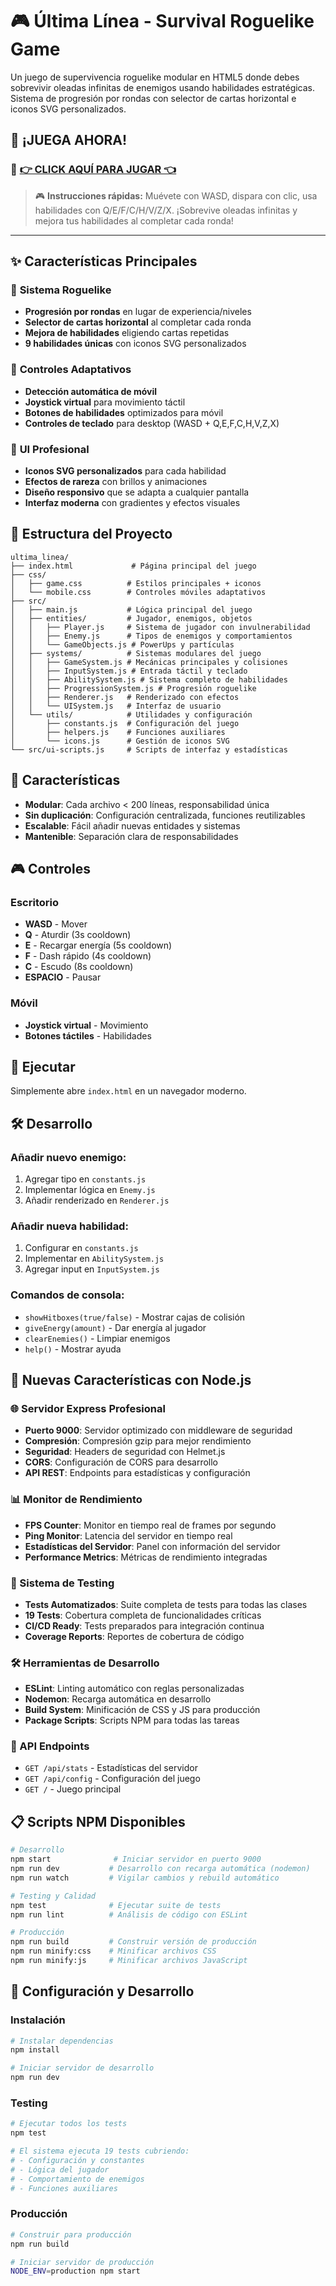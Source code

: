 # 🎮 Última Línea - Survival Roguelike Game

Un juego de supervivencia roguelike modular en HTML5 donde debes sobrevivir oleadas infinitas de enemigos usando habilidades estratégicas. Sistema de progresión por rondas con selector de cartas horizontal e iconos SVG personalizados.

## 🚀 **¡JUEGA AHORA!**

### 🎯 **[👉 CLICK AQUÍ PARA JUGAR 👈](https://karateka2610.github.io/ultima-linea/)**

> 🎮 **Instrucciones rápidas:** Muévete con WASD, dispara con clic, usa habilidades con Q/E/F/C/H/V/Z/X. ¡Sobrevive oleadas infinitas y mejora tus habilidades al completar cada ronda!

---

## ✨ Características Principales

### 🎯 **Sistema Roguelike**
- **Progresión por rondas** en lugar de experiencia/niveles
- **Selector de cartas horizontal** al completar cada ronda  
- **Mejora de habilidades** eligiendo cartas repetidas
- **9 habilidades únicas** con iconos SVG personalizados

### 📱 **Controles Adaptativos**
- **Detección automática de móvil** 
- **Joystick virtual** para movimiento táctil
- **Botones de habilidades** optimizados para móvil
- **Controles de teclado** para desktop (WASD + Q,E,F,C,H,V,Z,X)

### 🎨 **UI Profesional**
- **Iconos SVG personalizados** para cada habilidad
- **Efectos de rareza** con brillos y animaciones
- **Diseño responsivo** que se adapta a cualquier pantalla
- **Interfaz moderna** con gradientes y efectos visuales

## 📁 Estructura del Proyecto

```
ultima_linea/
├── index.html             # Página principal del juego
├── css/
│   ├── game.css          # Estilos principales + iconos
│   └── mobile.css        # Controles móviles adaptativos  
├── src/
│   ├── main.js           # Lógica principal del juego
│   ├── entities/         # Jugador, enemigos, objetos
│   │   ├── Player.js     # Sistema de jugador con invulnerabilidad
│   │   ├── Enemy.js      # Tipos de enemigos y comportamientos
│   │   └── GameObjects.js # PowerUps y partículas
│   ├── systems/          # Sistemas modulares del juego
│   │   ├── GameSystem.js # Mecánicas principales y colisiones
│   │   ├── InputSystem.js # Entrada táctil y teclado
│   │   ├── AbilitySystem.js # Sistema completo de habilidades
│   │   ├── ProgressionSystem.js # Progresión roguelike
│   │   ├── Renderer.js   # Renderizado con efectos
│   │   └── UISystem.js   # Interfaz de usuario
│   └── utils/            # Utilidades y configuración
│       ├── constants.js  # Configuración del juego
│       ├── helpers.js    # Funciones auxiliares
│       └── icons.js      # Gestión de iconos SVG
└── src/ui-scripts.js     # Scripts de interfaz y estadísticas
```

## 🎯 Características

- **Modular**: Cada archivo < 200 líneas, responsabilidad única
- **Sin duplicación**: Configuración centralizada, funciones reutilizables
- **Escalable**: Fácil añadir nuevas entidades y sistemas
- **Mantenible**: Separación clara de responsabilidades

## 🎮 Controles

### Escritorio
- **WASD** - Mover
- **Q** - Aturdir (3s cooldown)
- **E** - Recargar energía (5s cooldown)
- **F** - Dash rápido (4s cooldown)
- **C** - Escudo (8s cooldown)
- **ESPACIO** - Pausar

### Móvil
- **Joystick virtual** - Movimiento
- **Botones táctiles** - Habilidades

## 🚀 Ejecutar

Simplemente abre `index.html` en un navegador moderno.

## 🛠️ Desarrollo

### Añadir nuevo enemigo:
1. Agregar tipo en `constants.js`
2. Implementar lógica en `Enemy.js`
3. Añadir renderizado en `Renderer.js`

### Añadir nueva habilidad:
1. Configurar en `constants.js`
2. Implementar en `AbilitySystem.js`
3. Agregar input en `InputSystem.js`

### Comandos de consola:
- `showHitboxes(true/false)` - Mostrar cajas de colisión
- `giveEnergy(amount)` - Dar energía al jugador
- `clearEnemies()` - Limpiar enemigos
- `help()` - Mostrar ayuda

## 🚀 Nuevas Características con Node.js

### **🌐 Servidor Express Profesional**
- **Puerto 9000**: Servidor optimizado con middleware de seguridad
- **Compresión**: Compresión gzip para mejor rendimiento
- **Seguridad**: Headers de seguridad con Helmet.js
- **CORS**: Configuración de CORS para desarrollo
- **API REST**: Endpoints para estadísticas y configuración

### **📊 Monitor de Rendimiento**
- **FPS Counter**: Monitor en tiempo real de frames por segundo
- **Ping Monitor**: Latencia del servidor en tiempo real
- **Estadísticas del Servidor**: Panel con información del servidor
- **Performance Metrics**: Métricas de rendimiento integradas

### **🧪 Sistema de Testing**
- **Tests Automatizados**: Suite completa de tests para todas las clases
- **19 Tests**: Cobertura completa de funcionalidades críticas
- **CI/CD Ready**: Tests preparados para integración continua
- **Coverage Reports**: Reportes de cobertura de código

### **🛠️ Herramientas de Desarrollo**
- **ESLint**: Linting automático con reglas personalizadas
- **Nodemon**: Recarga automática en desarrollo
- **Build System**: Minificación de CSS y JS para producción
- **Package Scripts**: Scripts NPM para todas las tareas

### **📱 API Endpoints**
- `GET /api/stats` - Estadísticas del servidor
- `GET /api/config` - Configuración del juego
- `GET /` - Juego principal

## 📋 Scripts NPM Disponibles

```bash
# Desarrollo
npm start              # Iniciar servidor en puerto 9000
npm run dev           # Desarrollo con recarga automática (nodemon)
npm run watch         # Vigilar cambios y rebuild automático

# Testing y Calidad
npm test              # Ejecutar suite de tests
npm run lint          # Análisis de código con ESLint

# Producción
npm run build         # Construir versión de producción
npm run minify:css    # Minificar archivos CSS
npm run minify:js     # Minificar archivos JavaScript
```

## 🔧 Configuración y Desarrollo

### **Instalación**
```bash
# Instalar dependencias
npm install

# Iniciar servidor de desarrollo
npm run dev
```

### **Testing**
```bash
# Ejecutar todos los tests
npm test

# El sistema ejecuta 19 tests cubriendo:
# - Configuración y constantes
# - Lógica del jugador
# - Comportamiento de enemigos  
# - Funciones auxiliares
```

### **Producción**
```bash
# Construir para producción
npm run build

# Iniciar servidor de producción
NODE_ENV=production npm start
```
